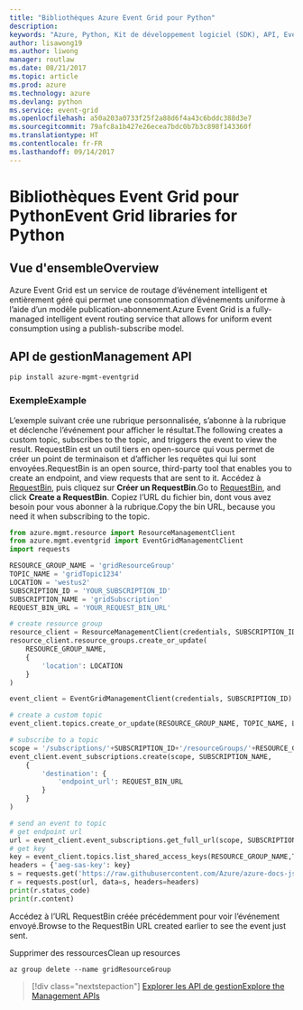 ```yaml
---
title: "Bibliothèques Azure Event Grid pour Python"
description: 
keywords: "Azure, Python, Kit de développement logiciel (SDK), API, Event Grid"
author: lisawong19
ms.author: liwong
manager: routlaw
ms.date: 08/21/2017
ms.topic: article
ms.prod: azure
ms.technology: azure
ms.devlang: python
ms.service: event-grid
ms.openlocfilehash: a50a203a0733f25f2a88d6f4a43c6bddc388d3e7
ms.sourcegitcommit: 79afc8a1b427e26ecea7bdc0b7b3c898f143360f
ms.translationtype: HT
ms.contentlocale: fr-FR
ms.lasthandoff: 09/14/2017
---
```

# <a name="event-grid-libraries-for-python"></a><span data-ttu-id="0e9b5-103">Bibliothèques Event Grid pour Python</span><span class="sxs-lookup"><span data-stu-id="0e9b5-103">Event Grid libraries for Python</span></span>

## <a name="overview"></a><span data-ttu-id="0e9b5-104">Vue d'ensemble</span><span class="sxs-lookup"><span data-stu-id="0e9b5-104">Overview</span></span>
<span data-ttu-id="0e9b5-105">Azure Event Grid est un service de routage d’événement intelligent et entièrement géré qui permet une consommation d’événements uniforme à l’aide d’un modèle publication-abonnement.</span><span class="sxs-lookup"><span data-stu-id="0e9b5-105">Azure Event Grid is a fully-managed intelligent event routing service that allows for uniform event consumption using a publish-subscribe model.</span></span>

## <a name="management-api"></a><span data-ttu-id="0e9b5-106">API de gestion</span><span class="sxs-lookup"><span data-stu-id="0e9b5-106">Management API</span></span>
```bash
pip install azure-mgmt-eventgrid
```

### <a name="example"></a><span data-ttu-id="0e9b5-107">Exemple</span><span class="sxs-lookup"><span data-stu-id="0e9b5-107">Example</span></span>
<span data-ttu-id="0e9b5-108">L’exemple suivant crée une rubrique personnalisée, s’abonne à la rubrique et déclenche l’événement pour afficher le résultat.</span><span class="sxs-lookup"><span data-stu-id="0e9b5-108">The following creates a custom topic, subscribes to the topic, and triggers the event to view the result.</span></span> <span data-ttu-id="0e9b5-109">RequestBin est un outil tiers en open-source qui vous permet de créer un point de terminaison et d’afficher les requêtes qui lui sont envoyées.</span><span class="sxs-lookup"><span data-stu-id="0e9b5-109">RequestBin is an open source, third-party tool that enables you to create an endpoint, and view requests that are sent to it.</span></span> <span data-ttu-id="0e9b5-110">Accédez à [RequestBin](https://requestb.in/), puis cliquez sur **Créer un RequestBin**.</span><span class="sxs-lookup"><span data-stu-id="0e9b5-110">Go to [RequestBin](https://requestb.in/), and click **Create a RequestBin**.</span></span> <span data-ttu-id="0e9b5-111">Copiez l’URL du fichier bin, dont vous avez besoin pour vous abonner à la rubrique.</span><span class="sxs-lookup"><span data-stu-id="0e9b5-111">Copy the bin URL, because you need it when subscribing to the topic.</span></span>

```python
from azure.mgmt.resource import ResourceManagementClient
from azure.mgmt.eventgrid import EventGridManagementClient
import requests

RESOURCE_GROUP_NAME = 'gridResourceGroup'
TOPIC_NAME = 'gridTopic1234'
LOCATION = 'westus2'
SUBSCRIPTION_ID = 'YOUR_SUBSCRIPTION_ID'
SUBSCRIPTION_NAME = 'gridSubscription'
REQUEST_BIN_URL = 'YOUR_REQUEST_BIN_URL'

# create resource group
resource_client = ResourceManagementClient(credentials, SUBSCRIPTION_ID)
resource_client.resource_groups.create_or_update(
    RESOURCE_GROUP_NAME,
    {
        'location': LOCATION
    }
)

event_client = EventGridManagementClient(credentials, SUBSCRIPTION_ID)

# create a custom topic
event_client.topics.create_or_update(RESOURCE_GROUP_NAME, TOPIC_NAME, LOCATION)

# subscribe to a topic
scope = '/subscriptions/'+SUBSCRIPTION_ID+'/resourceGroups/'+RESOURCE_GROUP_NAME+'/providers/Microsoft.EventGrid/topics/'+TOPIC_NAME
event_client.event_subscriptions.create(scope, SUBSCRIPTION_NAME,
    {
        'destination': {
            'endpoint_url': REQUEST_BIN_URL
        }
    }
)

# send an event to topic
# get endpoint url
url = event_client.event_subscriptions.get_full_url(scope, SUBSCRIPTION_NAME).endpoint_url
# get key
key = event_client.topics.list_shared_access_keys(RESOURCE_GROUP_NAME,TOPIC_NAME).key1
headers = {'aeg-sas-key': key}
s = requests.get('https://raw.githubusercontent.com/Azure/azure-docs-json-samples/master/event-grid/customevent.json')
r = requests.post(url, data=s, headers=headers)
print(r.status_code)
print(r.content)
```
<span data-ttu-id="0e9b5-112">Accédez à l’URL RequestBin créée précédemment pour voir l’événement envoyé.</span><span class="sxs-lookup"><span data-stu-id="0e9b5-112">Browse to the RequestBin URL created earlier to see the event just sent.</span></span>

<span data-ttu-id="0e9b5-113">Supprimer des ressources</span><span class="sxs-lookup"><span data-stu-id="0e9b5-113">Clean up resources</span></span>
```azurecli-interactive
az group delete --name gridResourceGroup
```

> [!div class="nextstepaction"]
> [<span data-ttu-id="0e9b5-114">Explorer les API de gestion</span><span class="sxs-lookup"><span data-stu-id="0e9b5-114">Explore the Management APIs</span></span>](/python/api/overview/azure/eventgrid/managementlibrary)

